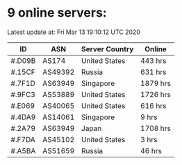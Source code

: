 # 9 online servers:

Latest update at: Fri Mar 13 19:10:12 UTC 2020

| ID | ASN | Server Country | Online |
| -- | --- | -------------- | ------ |
| #.D09B | AS174 | United States | 443 hrs |
| #.15CF | AS49392 | Russia | 631 hrs |
| #.7F1D | AS63949 | Singapore | 1879 hrs |
| #.9FC3 | AS53889 | United States | 1726 hrs |
| #.E069 | AS40065 | United States | 616 hrs |
| #.4DA9 | AS14061 | Singapore | 9 hrs |
| #.2A79 | AS63949 | Japan | 1708 hrs |
| #.F7DA | AS45102 | United States | 3 hrs |
| #.A5BA | AS51659 | Russia | 46 hrs |

